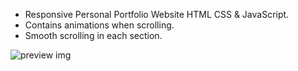 - Responsive Personal Portfolio Website HTML CSS & JavaScript.
- Contains animations when scrolling.
- Smooth scrolling in each section.


![preview img](/assets/img/charan.jpj)

